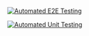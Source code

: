 [![Automated E2E Testing](https://github.com/Sigvel/auto-test/actions/workflows/e2e-test.yml/badge.svg)](https://github.com/Sigvel/auto-test/actions/workflows/e2e-test.yml)

[![Automated Unit Testing](https://github.com/Sigvel/auto-test/actions/workflows/unit-test.yml/badge.svg)](https://github.com/Sigvel/auto-test/actions/workflows/unit-test.yml)
